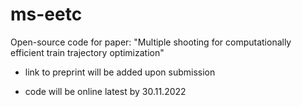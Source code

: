 # ms-eetc

Open-source code for paper: "Multiple shooting for computationally efficient train trajectory optimization" 

- link to preprint will be added upon submission

- code will be online latest by 30.11.2022
